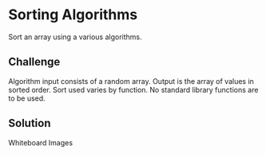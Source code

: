 # Sorting Algorithms
Sort an array using a various algorithms.

## Challenge
Algorithm input consists of a random array.
Output is the array of values in sorted order.
Sort used varies by function.
No standard library functions are to be used.

## Solution
Whiteboard Images

